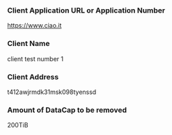 ### Client Application URL or Application Number

https://www.ciao.it

### Client Name
client test number 1

### Client Address

t412awjrmdk31msk098tyenssd

### Amount of DataCap to be removed
200TiB